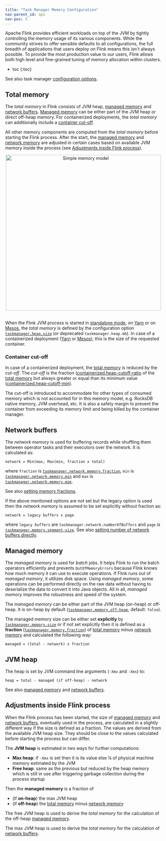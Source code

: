 ```yaml
---
title: "Task Manager Memory Configuration"
nav-parent_id: ops
nav-pos: 5
---
```

<!--
Licensed to the Apache Software Foundation (ASF) under one
or more contributor license agreements.  See the NOTICE file
distributed with this work for additional information
regarding copyright ownership.  The ASF licenses this file
to you under the Apache License, Version 2.0 (the
"License"); you may not use this file except in compliance
with the License.  You may obtain a copy of the License at

  http://www.apache.org/licenses/LICENSE-2.0

Unless required by applicable law or agreed to in writing,
software distributed under the License is distributed on an
"AS IS" BASIS, WITHOUT WARRANTIES OR CONDITIONS OF ANY
KIND, either express or implied.  See the License for the
specific language governing permissions and limitations
under the License.
-->

Apache Flink provides efficient workloads on top of the JVM by tightly controlling the memory usage of its various components.
While the community strives to offer sensible defaults to all configurations, the full breadth of applications
that users deploy on Flink means this isn't always possible. To provide the most production value to our users,
Flink allows both high level and fine-grained tuning of memory allocation within clusters.

* toc
{:toc}

See also task manager [configuration options](config.html#taskmanager).

## Total memory

The *total memory* in Flink consists of JVM heap, [managed memory](#managed-memory) and [network buffers](#network-buffers).
[Managed memory](#managed-memory) can be either part of the JVM heap or direct off-heap memory.
For containerized deployments, the *total memory* can additionally include a [container cut-off](#container-cut-off).

All other memory components are computed from the *total memory* before starting the Flink process.
After the start, the [managed memory](#managed-memory) and [network memory](#network-buffers) are adjusted in certain cases
based on available JVM memory inside the process (see [Adjustments inside Flink process](#adjustments-inside-flink-process)).

<center>
  <img src="{{ site.baseurl }}/fig/mem_model.svg" width="500px" alt="Simple memory model" usemap="#simple-mem-model">
</center>
<br />

When the Flink JVM process is started in [standalone mode](deployment/cluster_setup.html),
on [Yarn](deployment/yarn_setup.html) or on [Mesos](deployment/mesos.html), the *total memory* is defined by
the configuration option [`taskmanager.heap.size`](config.html#taskmanager-heap-size-1) (or deprecated `taskmanager.heap.mb`).
In case of a containerized deployment ([Yarn](deployment/yarn_setup.html) or [Mesos](deployment/mesos.html)),
this is the size of the requested container.

### Container cut-off

In case of a containerized deployment, the [total memory](#total-memory) is reduced by the *cut-off*. The *cut-off* is
the fraction ([containerized.heap-cutoff-ratio](config.html#containerized-heap-cutoff-ratio) of the [total memory](#total-memory)
but always greater or equal than its minimum value ([containerized.heap-cutoff-min](config.html#containerized-heap-cutoff-min)).

The cut-off is introduced to accommodate for other types of consumed memory which is not accounted for in this memory model,
e.g. RocksDB native memory, JVM overhead, etc. It is also a safety margin to prevent the container from exceeding
its memory limit and being killed by the container manager.

## Network buffers

The *network memory* is used for buffering records while shuffling them between operator tasks and their executors over the network.
It is calculated as:
```
network = Min(max, Max(min, fraction x total)
```
where `fraction` is [`taskmanager.network.memory.fraction`](config.html#taskmanager-network-memory-fraction),
`min` is [`taskmanager.network.memory.min`](config.html#taskmanager-network-memory-min) and
`max` is [`taskmanager.network.memory.max`](config.html#taskmanager-network-memory-max).

See also [setting memory fractions](config.html#setting-memory-fractions).

If the above mentioned options are not set but the legacy option is used then the *network memory* is assumed
to be set explicitly without fraction as:
```
network = legacy buffers x page
```
where `legacy buffers` are `taskmanager.network.numberOfBuffers` and `page` is
[`taskmanager.memory.segment-size`](config.html#taskmanager-memory-segment-size).
See also [setting number of network buffers directly](config.html#setting-the-number-of-network-buffers-directly).

## Managed memory

The *managed memory* is used for *batch* jobs. It helps Flink to run the batch operators efficiently and prevents
`OutOfMemoryErrors` because Flink knows how much memory it can use to execute operations. If Flink runs out of *managed memory*,
it utilizes disk space. Using *managed memory*, some operations can be performed directly on the raw data without having
to deserialize the data to convert it into Java objects. All in all, *managed memory* improves the robustness and speed of the system.

The *managed memory* can be either part of the JVM heap (on-heap) or off-heap. It is on-heap by default
([`taskmanager.memory.off-heap`](config.html#taskmanager-memory-off-heap), default: `false`).

The managed memory size can be either set **explicitly** by [`taskmanager.memory.size`](config.html#taskmanager-memory-size)
or if not set explicitly then it is defined as a **fraction** ([`taskmanager.memory.fraction`](config.html#taskmanager-memory-fraction))
of [total memory](#total-memory) minus [network memory](#network-buffers) and calculated the following way:
```
managed = (total - network) x fraction
```

## JVM heap

The heap is set by JVM command line arguments (`-Xmx` and `-Xms`) to:
```
heap = total - managed (if off-heap) - network
```
See also [managed memory](#managed-memory) and [network buffers](#network-buffers).

## Adjustments inside Flink process

When the Flink process has been started, the size of [managed memory](#managed-memory) and [network buffers](#network-buffers),
eventually used in the process, are calculated in a slightly different way if the size is defined as a fraction. The values
are derived from the available JVM heap size. They should be close to the values calculated before starting the process but can differ.

The **JVM heap** is estimated in two ways for further computations:
* **Max heap**: if `-Xmx` is set then it is its value else ¼ of physical machine memory estimated by the JVM
* **Free heap**: same as the previous but reduced by the heap memory which is still in use after triggering garbage collection during the process startup

Then the **managed memory** is a fraction of
* (if **on-heap**) the max JVM heap
* (if **off-heap**) the [total memory](#total-memory) minus [network memory](#network-buffers)

The free JVM heap is used to derive the *total memory* for the calculation of the off-heap [managed memory](#managed-memory).

The max JVM heap is used to derive the *total memory* for the calculation of [network buffers](#network-buffers).
